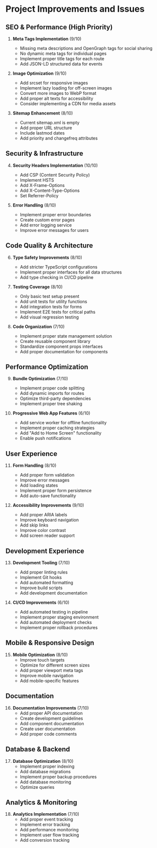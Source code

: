 # Project Improvements and Issues

## SEO & Performance (High Priority)

1. **Meta Tags Implementation** (9/10)
   - Missing meta descriptions and OpenGraph tags for social sharing
   - No dynamic meta tags for individual pages
   - Implement proper title tags for each route
   - Add JSON-LD structured data for events

2. **Image Optimization** (9/10)
   - Add srcset for responsive images
   - Implement lazy loading for off-screen images
   - Convert more images to WebP format
   - Add proper alt texts for accessibility
   - Consider implementing a CDN for media assets

3. **Sitemap Enhancement** (8/10)
   - Current sitemap.xml is empty
   - Add proper URL structure
   - Include lastmod dates
   - Add priority and changefreq attributes

## Security & Infrastructure

4. **Security Headers Implementation** (10/10)
   - Add CSP (Content Security Policy)
   - Implement HSTS
   - Add X-Frame-Options
   - Add X-Content-Type-Options
   - Set Referrer-Policy

5. **Error Handling** (8/10)
   - Implement proper error boundaries
   - Create custom error pages
   - Add error logging service
   - Improve error messages for users

## Code Quality & Architecture

6. **Type Safety Improvements** (8/10)
   - Add stricter TypeScript configurations
   - Implement proper interfaces for all data structures
   - Add type checking in CI/CD pipeline

7. **Testing Coverage** (8/10)
   - Only basic test setup present
   - Add unit tests for utility functions
   - Add integration tests for forms
   - Implement E2E tests for critical paths
   - Add visual regression testing

8. **Code Organization** (7/10)
   - Implement proper state management solution
   - Create reusable component library
   - Standardize component props interfaces
   - Add proper documentation for components

## Performance Optimization

9. **Bundle Optimization** (7/10)
   - Implement proper code splitting
   - Add dynamic imports for routes
   - Optimize third-party dependencies
   - Implement proper tree shaking

10. **Progressive Web App Features** (6/10)
    - Add service worker for offline functionality
    - Implement proper caching strategies
    - Add "Add to Home Screen" functionality
    - Enable push notifications

## User Experience

11. **Form Handling** (8/10)
    - Add proper form validation
    - Improve error messages
    - Add loading states
    - Implement proper form persistence
    - Add auto-save functionality

12. **Accessibility Improvements** (9/10)
    - Add proper ARIA labels
    - Improve keyboard navigation
    - Add skip links
    - Improve color contrast
    - Add screen reader support

## Development Experience

13. **Development Tooling** (7/10)
    - Add proper linting rules
    - Implement Git hooks
    - Add automated formatting
    - Improve build scripts
    - Add development documentation

14. **CI/CD Improvements** (6/10)
    - Add automated testing in pipeline
    - Implement proper staging environment
    - Add automated deployment checks
    - Implement proper rollback procedures

## Mobile & Responsive Design

15. **Mobile Optimization** (8/10)
    - Improve touch targets
    - Optimize for different screen sizes
    - Add proper viewport meta tags
    - Improve mobile navigation
    - Add mobile-specific features

## Documentation

16. **Documentation Improvements** (7/10)
    - Add proper API documentation
    - Create development guidelines
    - Add component documentation
    - Create user documentation
    - Add proper code comments

## Database & Backend

17. **Database Optimization** (8/10)
    - Implement proper indexing
    - Add database migrations
    - Implement proper backup procedures
    - Add database monitoring
    - Optimize queries

## Analytics & Monitoring

18. **Analytics Implementation** (7/10)
    - Add proper event tracking
    - Implement error tracking
    - Add performance monitoring
    - Implement user flow tracking
    - Add conversion tracking
